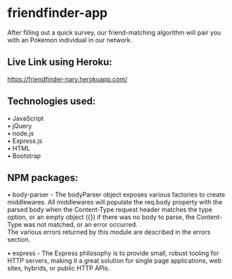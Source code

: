 
# friendfinder-app 

After filling out a quick survey, our friend-matching algorithm will pair you with an Pokemon individual in our network.  

## Live Link using Heroku:  
https://friendfinder-nary.herokuapp.com/

## Technologies used:
•	JavaScript   
•	jQuery  
•	node.js  
•	Express.js  
•	HTML  
•	Bootstrap   

## NPM packages:
•	body-parser - The bodyParser object exposes various factories to create middlewares. All middlewares will populate the req.body property with the parsed body when the Content-Type request header matches the type option, or an empty object ({}) if there was no body to parse, the Content-Type was not matched, or an error occurred.  
The various errors returned by this module are described in the errors section.  

•	express - The Express philosophy is to provide small, robust tooling for HTTP servers, making it a great solution for single page applications, web sites, hybrids, or public HTTP APIs.  



